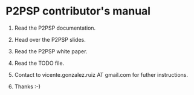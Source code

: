 P2PSP contributor's manual
==========================

1. Read the P2PSP documentation.

2. Head over the P2PSP slides.

3. Read the P2PSP white paper.

4. Read the TODO file.

5. Contact to vicente.gonzalez.ruiz AT gmail.com for futher instructions.

6. Thanks :-)
